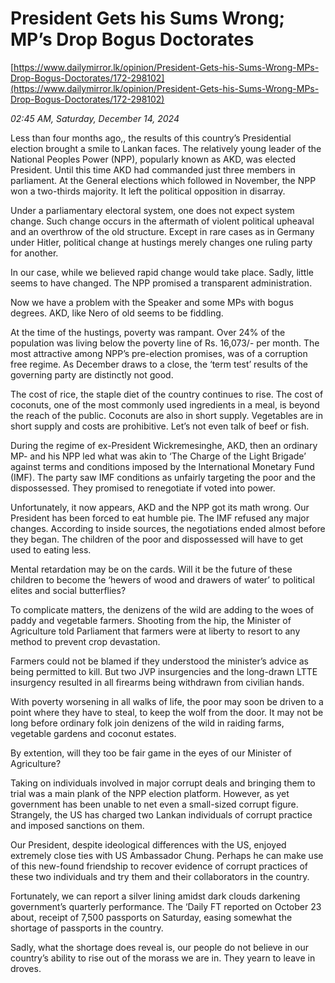 # President Gets his Sums Wrong; MP’s Drop Bogus Doctorates

[https://www.dailymirror.lk/opinion/President-Gets-his-Sums-Wrong-MPs-Drop-Bogus-Doctorates/172-298102](https://www.dailymirror.lk/opinion/President-Gets-his-Sums-Wrong-MPs-Drop-Bogus-Doctorates/172-298102)

*02:45 AM, Saturday, December 14, 2024*

Less than four months ago,, the results of this country’s Presidential election brought a smile to Lankan faces. The relatively young leader of the National Peoples Power (NPP), popularly known as AKD, was elected President. Until this time AKD had commanded just three members in parliament. At the General elections which followed in November, the NPP won a two-thirds majority. It left the political opposition in disarray.

Under a parliamentary electoral system, one does not expect system change. Such change occurs in the aftermath of violent political upheaval and an overthrow of the old structure. Except in rare cases as in Germany under Hitler, political change at hustings merely changes one ruling party for another.

In our case, while we believed rapid change would take place. Sadly, little seems to have changed. The NPP promised a transparent administration.

Now we have a problem with the Speaker and some MPs with bogus degrees. AKD, like Nero of old seems to be fiddling.

At the time of the hustings, poverty was rampant. Over 24% of the population was living below the poverty line of Rs. 16,073/- per month. The most attractive among NPP’s pre-election promises, was of a corruption free regime. As December draws to a close, the ‘term test’ results of the governing party are distinctly not good.

The cost of rice, the staple diet of the country continues to rise. The cost of coconuts, one of the most commonly used ingredients in a meal, is beyond the reach of the public. Coconuts are also in short supply. Vegetables are in short supply and costs are prohibitive. Let’s not even talk of beef or fish.

During the regime of ex-President Wickremesinghe, AKD, then an ordinary MP- and his NPP led what was akin to ‘The Charge of the Light Brigade’ against terms and conditions imposed by the International Monetary Fund (IMF). The party saw IMF conditions as unfairly targeting the poor and the dispossessed. They promised to renegotiate if voted into power.

Unfortunately, it now appears, AKD and the NPP got its math wrong. Our President has been forced to eat humble pie. The IMF refused any major changes. According to inside sources, the negotiations ended almost before they began. The children of the poor and dispossessed will have to get used to eating less.

Mental retardation may be on the cards. Will it be the future of these children to become the ‘hewers of wood and drawers of water’ to political elites and social butterflies?

To complicate matters, the denizens of the wild are adding to the woes of paddy and vegetable farmers. Shooting from the hip, the Minister of Agriculture told Parliament that farmers were at liberty to resort to any method to prevent crop devastation.

Farmers could not be blamed if they understood the minister’s advice as being permitted to kill. But two JVP insurgencies and the long-drawn LTTE insurgency resulted in all firearms being withdrawn from civilian hands.

With poverty worsening in all walks of life, the poor may soon be driven to a point where they have to steal, to keep the wolf from the door. It may not be long before ordinary folk join denizens of the wild in raiding farms, vegetable gardens and coconut estates.

By extention, will they too be fair game in the eyes of our Minister of Agriculture?

Taking on individuals involved in major corrupt deals and bringing them to trial was a main plank of the NPP election platform. However, as yet government has been unable to net even a small-sized corrupt figure. Strangely, the US has charged two Lankan individuals of corrupt practice and imposed sanctions on them.

Our President, despite ideological differences with the US, enjoyed extremely close ties with US Ambassador Chung. Perhaps he can make use of this new-found friendship to recover evidence of corrupt practices of these two individuals and try them and their collaborators in the country.

Fortunately, we can report a silver lining amidst dark clouds darkening government’s quarterly performance. The ‘Daily FT reported on October 23 about, receipt of 7,500 passports on Saturday, easing somewhat the shortage of passports in the country.

Sadly, what the shortage does reveal is, our people do not believe in our country’s ability to rise out of the morass we are in. They yearn to leave in droves.

